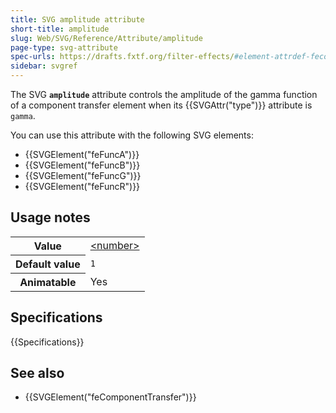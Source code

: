 ```yaml
---
title: SVG amplitude attribute
short-title: amplitude
slug: Web/SVG/Reference/Attribute/amplitude
page-type: svg-attribute
spec-urls: https://drafts.fxtf.org/filter-effects/#element-attrdef-fecomponenttransfer-amplitude
sidebar: svgref
---
```


The SVG **`amplitude`** attribute controls the amplitude of the gamma function of a component transfer element when its {{SVGAttr("type")}} attribute is `gamma`.

You can use this attribute with the following SVG elements:

- {{SVGElement("feFuncA")}}
- {{SVGElement("feFuncB")}}
- {{SVGElement("feFuncG")}}
- {{SVGElement("feFuncR")}}

## Usage notes

<table class="properties">
  <tbody>
    <tr>
      <th scope="row">Value</th>
      <td><a href="/en-US/docs/Web/CSS/number">&#x3C;number></a></td>
    </tr>
    <tr>
      <th scope="row">Default value</th>
      <td><code>1</code></td>
    </tr>
    <tr>
      <th scope="row">Animatable</th>
      <td>Yes</td>
    </tr>
  </tbody>
</table>

## Specifications

{{Specifications}}

## See also

- {{SVGElement("feComponentTransfer")}}
